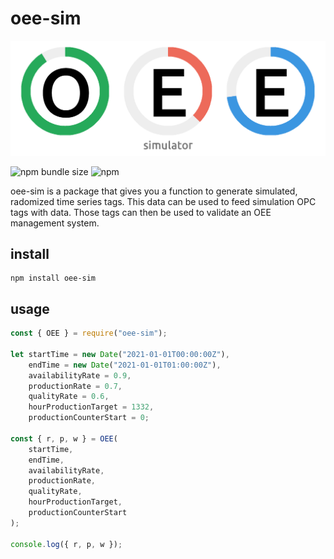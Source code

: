 # oee-sim

![oee-sim-logo](logo.png)

![npm bundle size](https://img.shields.io/bundlephobia/min/oee-sim)
![npm](https://img.shields.io/npm/v/oee-sim)

oee-sim is a package that gives you a function to generate simulated, radomized time series tags. This data can be used to feed simulation OPC tags with data. Those tags can then be used to validate an OEE management system.

## install

```
npm install oee-sim
```

## usage

```javascript
const { OEE } = require("oee-sim");

let startTime = new Date("2021-01-01T00:00:00Z"),
    endTime = new Date("2021-01-01T01:00:00Z"),
    availabilityRate = 0.9,
    productionRate = 0.7,
    qualityRate = 0.6,
    hourProductionTarget = 1332,
    productionCounterStart = 0;

const { r, p, w } = OEE(
    startTime,
    endTime,
    availabilityRate,
    productionRate,
    qualityRate,
    hourProductionTarget,
    productionCounterStart
);

console.log({ r, p, w });
```
